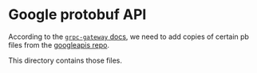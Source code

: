 # Google protobuf API

According to the [`grpc-gateway` docs](https://github.com/grpc-ecosystem/grpc-gateway), we need to add copies of certain pb files from the [googleapis repo](https://github.com/googleapis/googleapis/tree/master).

This directory contains those files.
